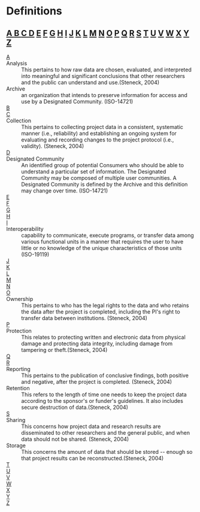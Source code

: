 Definitions
===========

<a name="contents"></a>
## [ A ](#A) [ B ](#B) [ C ](#C) [D](#D) [E](#E) [F](#F) [G](#G) [H](#H) [I](#I) [J](#J) [K](#K) [L](#L) [M](#M) [N](#N) [O](#O) [P](#P) [Q](#Q) [R](#R) [S](#S) [T](#T) [U](#U) [V](#V) [W](#W) [X](#X) [Y](#Y) [Z](#Z) 


<DL>
<DT><a name="A"></a><a href=#contents>A</a><DD> 
  <DT> Analysis <DD> This pertains to how raw data are chosen, evaluated, and interpreted into meaningful and significant conclusions that other researchers and the public can understand and use.(Steneck, 2004) 
  <DT>Archive<DD> an organization that intends to preserve information for access and use by a Designated Community. (ISO-14721)

<DT><a name="B"></a><a href=#contents>B</a><DD>
 
<DT><a name="C"></a><a href=#contents>C</a><DD>
  <DT> Collection <DD> This pertains to collecting project data in a consistent, systematic manner (i.e., reliability) and establishing an ongoing system for evaluating and recording changes to the project protocol (i.e., validity). (Steneck, 2004)
  
<DT><a name="D"></a><a href=#contents>D</a><DD>


<DT>Designated Community <DD>An identified group of potential Consumers who should be able to understand a particular set of information. The Designated Community may be composed of multiple user communities. A Designated Community is defined by the Archive and this definition may change over time. (ISO-14721)

<DT><a name="E"></a><a href=#contents>E</a><DD>

<DT><a name="F"></a><a href=#contents>F</a><DD>

<DT><a name="G"></a><a href=#contents>G</a><DD>

<DT><a name="H"></a><a href=#contents>H</a><DD>

<DT><a name="I"></a><a href=#contents>I</a><DD>
  <DT>Interoperability <DD> capability to communicate, execute programs, or transfer data among various functional units in a manner that requires the user to have little or no knowledge of the unique characteristics of those units (ISO-19119) 

<DT><a name="J"></a><a href=#contents>J</a><DD>

<DT><a name="K"></a><a href=#contents>K</a><DD>

<DT><a name="L"></a><a href=#contents>L</a><DD>

<DT><a name="M"></a><a href=#contents>M</a><DD>

<DT><a name="N"></a><a href=#contents>N</a><DD>

<DT><a name="O"></a><a href=#contents>O</a><DD>
  <DT> Ownership <DD> This pertains to who has the legal rights to the data and who retains the data after the project is completed, including the PI's right to transfer data between institutions. (Steneck, 2004)

<DT><a name="P"></a><a href=#contents>P</a><DD>
  <DT> Protection  <DD> This relates to protecting written and electronic data from physical damage and protecting data integrity, including damage from tampering or theft.(Steneck, 2004) 

<DT><a name="Q"></a><a href=#contents>Q</a><DD>

<DT><a name="R"></a><a href=#contents>R</a><DD>
  <DT> Reporting <DD> This pertains to the publication of conclusive findings, both positive and negative, after the project is completed.   (Steneck, 2004)
  <DT> Retention  <DD> This refers to the length of time one needs to keep the project data according to the sponsor's or funder's guidelines. It also includes secure destruction of data.(Steneck, 2004) 

<DT><a name="S"></a><a href=#contents>S</a><DD>
  <DT> Sharing <DD> This concerns how project data and research results are disseminated to other researchers and the general public, and when data should not be shared. (Steneck, 2004)
  <DT> Storage <DD> This concerns the amount of data that should be stored -- enough so that project results can be reconstructed.(Steneck, 2004) 

<DT><a name="T"></a><a href=#contents>T</a><DD>

<DT><a name="U"></a><a href=#contents>U</a><DD>

<DT><a name="V"></a><a href=#contents>V</a><DD>

<DT><a name="W"></a><a href=#contents>W</a><DD>

<DT><a name="X"></a><a href=#contents>X</a><DD>

<DT><a name="Y"></a><a href=#contents>Y</a><DD>

<DT><a name="Z"></a><a href=#contents>Z</a><DD>


</DL>

<!-- vi: se nowrap tw=0 : 
-->
